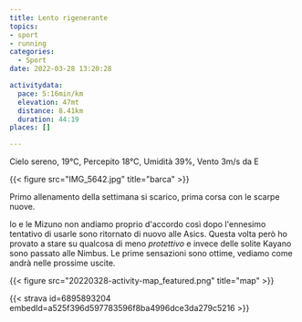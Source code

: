 ```yaml
---
title: Lento rigenerante
topics:
- sport
- running
categories: 
  - Sport
date: 2022-03-28 13:20:28

activitydata:
  pace: 5:16min/km
  elevation: 47mt
  distance: 8.41km
  duration: 44:19
places: []

---
```


Cielo sereno, 19°C, Percepito 18°C, Umidità 39%, Vento 3m/s da E

{{< figure src="IMG_5642.jpg" title="barca" >}}

Primo allenamento della settimana si scarico, prima corsa con le scarpe nuove.

Io e le Mizuno non andiamo proprio d'accordo così dopo l'ennesimo tentativo di usarle sono ritornato di nuovo alle Asics. Questa volta però ho provato a stare su qualcosa di meno _protettivo_ e invece delle solite Kayano sono passato alle Nimbus.
Le prime sensazioni sono ottime, vediamo come andrà nelle prossime uscite.

<!--more-->

{{<  figure src="20220328-activity-map_featured.png" title="map" >}}

{{< strava id=6895893204 embedId=a525f396d597783596f8ba4996dce3da279c5216 >}}
